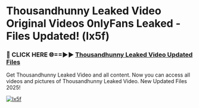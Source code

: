 # Thousandhunny Leaked Video Original Videos 0nlyFans Leaked - Files Updated! (lx5f)

<h3>🔴 CLICK HERE 🌐==►► <a href="https://tinyurl.com/x26r9saj" rel="nofollow">Thousandhunny Leaked Video Updated Files</a></h3>

Get Thousandhunny Leaked Video and all content. Now you can access all videos and pictures of Thousandhunny Leaked Video. New Updated Files 2025!

[![lx5f](https://i.imgur.com/LkgZPqh.gif)](https://tinyurl.com/x26r9saj)
